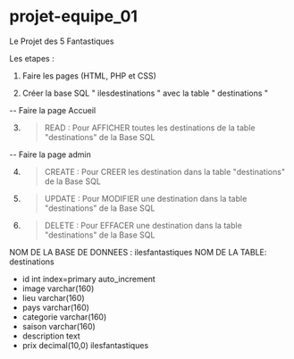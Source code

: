 # projet-equipe_01

Le Projet des 5 Fantastiques
 
 Les etapes :

 1. Faire les pages (HTML, PHP et CSS)

 2. Créer la base SQL " ilesdestinations " avec la table " destinations "

-- Faire la page Accueil
 
3. > READ : Pour AFFICHER toutes les destinations de la table "destinations" de la Base SQL

-- Faire la page admin

 4. > CREATE : Pour CREER les destination dans la table "destinations" de la Base SQL

 5. > UPDATE : Pour MODIFIER une destination dans la table "destinations" de la Base SQL

 6. > DELETE : Pour EFFACER une destination dans la table "destinations" de la Base SQL
 
NOM DE LA BASE DE DONNEES :      ilesfantastiques
   NOM DE LA TABLE:      destinations
 
- id                               int              index=primary            auto_increment
- image                                             varchar(160)
- lieu                                              varchar(160) 
- pays                                              varchar(160)
- categorie                                         varchar(160)
- saison                                            varchar(160)
- description                                       text
- prix                                              decimal(10,0)
ilesfantastiques

